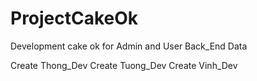 # ProjectCakeOk
Development cake ok for Admin and User
Back_End Data

Create Thong_Dev 
Create Tuong_Dev
Create Vinh_Dev
